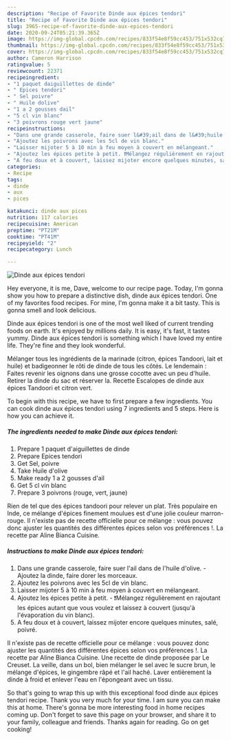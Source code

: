 ```yaml
---
description: "Recipe of Favorite Dinde aux épices tendori"
title: "Recipe of Favorite Dinde aux épices tendori"
slug: 3965-recipe-of-favorite-dinde-aux-epices-tendori
date: 2020-09-24T05:21:39.365Z
image: https://img-global.cpcdn.com/recipes/833f54e8f59cc453/751x532cq70/dinde-aux-epices-tendori-photo-principale-de-la-recette.jpg
thumbnail: https://img-global.cpcdn.com/recipes/833f54e8f59cc453/751x532cq70/dinde-aux-epices-tendori-photo-principale-de-la-recette.jpg
cover: https://img-global.cpcdn.com/recipes/833f54e8f59cc453/751x532cq70/dinde-aux-epices-tendori-photo-principale-de-la-recette.jpg
author: Cameron Harrison
ratingvalue: 5
reviewcount: 22371
recipeingredient:
- "1 paquet daiguillettes de dinde"
- " Epices tendori"
- " Sel poivre"
- " Huile dolive"
- "1 a 2 gousses dail"
- "5 cl vin blanc"
- "3 poivrons rouge vert jaune"
recipeinstructions:
- "Dans une grande casserole, faire suer l&#39;ail dans de l&#39;huile d&#39;olive. Ajoutez la dinde, faire dorer les morceaux."
- "Ajoutez les poivrons avec les 5cl de vin blanc."
- "Laisser mijoter 5 à 10 min à feu moyen à couvert en mélangeant."
- "Ajoutez les épices petite à petit. ❗Mélangez régulièrement en rajoutant les épices autant que vous voulez et laissez à couvert (jusqu&#39;à l&#39;évaporation du vin blanc)."
- "A feu doux et à couvert, laissez mijoter encore quelques minutes, salé, poivré."
categories:
- Recipe
tags:
- dinde
- aux
- pices

katakunci: dinde aux pices 
nutrition: 117 calories
recipecuisine: American
preptime: "PT21M"
cooktime: "PT41M"
recipeyield: "2"
recipecategory: Lunch

---
```



![Dinde aux épices tendori](https://img-global.cpcdn.com/recipes/833f54e8f59cc453/751x532cq70/dinde-aux-epices-tendori-photo-principale-de-la-recette.jpg)

Hey everyone, it is me, Dave, welcome to our recipe page. Today, I'm gonna show you how to prepare a distinctive dish, dinde aux épices tendori. One of my favorites food recipes. For mine, I'm gonna make it a bit tasty. This is gonna smell and look delicious.

Dinde aux épices tendori is one of the most well liked of current trending foods on earth. It's enjoyed by millions daily. It is easy, it's fast, it tastes yummy. Dinde aux épices tendori is something which I have loved my entire life. They're fine and they look wonderful.

Mélanger tous les ingrédients de la marinade (citron, épices Tandoori, lait et huile) et badigeonner le rôti de dinde de tous les côtés. Le lendemain : Faites revenir les oignons dans une grosse cocotte avec un peu d&#39;huile. Retirer la dinde du sac et réserver la. Recette Escalopes de dinde aux épices Tandoori et citron vert.


To begin with this recipe, we have to first prepare a few ingredients. You can cook dinde aux épices tendori using 7 ingredients and 5 steps. Here is how you can achieve it.

<!--inarticleads1-->

##### The ingredients needed to make Dinde aux épices tendori:

1. Prepare 1 paquet d&#39;aiguillettes de dinde
1. Prepare  Epices tendori
1. Get  Sel, poivre
1. Take  Huile d&#39;olive
1. Make ready 1 a 2 gousses d&#39;ail
1. Get 5 cl vin blanc
1. Prepare 3 poivrons (rouge, vert, jaune)


Rien de tel que des épices tandoori pour relever un plat. Très populaire en Inde, ce mélange d&#39;épices finement moulues est d&#39;une jolie couleur marron-rouge. Il n&#39;existe pas de recette officielle pour ce mélange : vous pouvez donc ajuster les quantités des différentes épices selon vos préférences !. La recette par Aline Bianca Cuisine. 

<!--inarticleads2-->

##### Instructions to make Dinde aux épices tendori:

1. Dans une grande casserole, faire suer l&#39;ail dans de l&#39;huile d&#39;olive. - Ajoutez la dinde, faire dorer les morceaux.
1. Ajoutez les poivrons avec les 5cl de vin blanc.
1. Laisser mijoter 5 à 10 min à feu moyen à couvert en mélangeant.
1. Ajoutez les épices petite à petit. - ❗Mélangez régulièrement en rajoutant les épices autant que vous voulez et laissez à couvert (jusqu&#39;à l&#39;évaporation du vin blanc).
1. A feu doux et à couvert, laissez mijoter encore quelques minutes, salé, poivré.


Il n&#39;existe pas de recette officielle pour ce mélange : vous pouvez donc ajuster les quantités des différentes épices selon vos préférences !. La recette par Aline Bianca Cuisine. Une recette de dinde proposée par Le Creuset. La veille, dans un bol, bien mélanger le sel avec le sucre brun, le mélange d&#39;épices, le gingembre râpé et l&#39;ail haché. Laver entièrement la dinde à froid et enlever l&#39;eau en l&#39;épongeant avec un tissu. 

So that's going to wrap this up with this exceptional food dinde aux épices tendori recipe. Thank you very much for your time. I am sure you can make this at home. There's gonna be more interesting food in home recipes coming up. Don't forget to save this page on your browser, and share it to your family, colleague and friends. Thanks again for reading. Go on get cooking!
